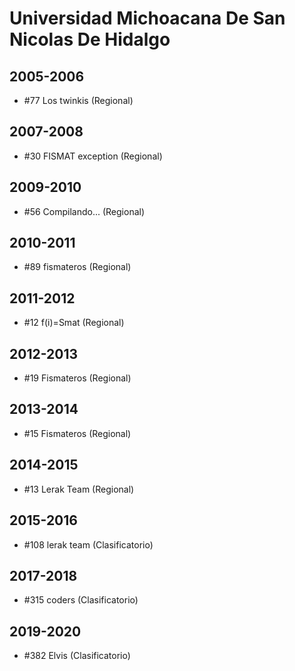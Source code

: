 # Universidad Michoacana De San Nicolas De Hidalgo

## 2005-2006

- #77 Los twinkis (Regional)

## 2007-2008

- #30 FISMAT exception (Regional)

## 2009-2010

- #56 Compilando... (Regional)

## 2010-2011

- #89 fismateros (Regional)

## 2011-2012

- #12 f(i)=Smat (Regional)

## 2012-2013

- #19 Fismateros (Regional)

## 2013-2014

- #15 Fismateros (Regional)

## 2014-2015

- #13 Lerak Team (Regional)

## 2015-2016

- #108 lerak team (Clasificatorio)

## 2017-2018

- #315 coders (Clasificatorio)

## 2019-2020

- #382 Elvis (Clasificatorio)


